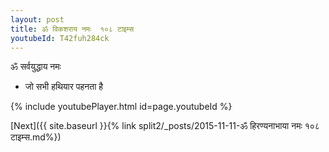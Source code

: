 ```yaml
---
layout: post
title: ॐ विकशराय नमः  १०८ टाइम्स
youtubeId: T42fuh284ck
---
```

 
 
 ॐ सर्वयुद्धाय नमः  
 
 -  जो सभी हथियार पहनता है 
 
  
 
  
 
 
 
 
 
 


{% include youtubePlayer.html id=page.youtubeId %}
 
[Next]({{ site.baseurl }}{% link  split2/_posts/2015-11-11-ॐ हिरण्यनाभाया नमः १०८ टाइम्स.md%})
 
